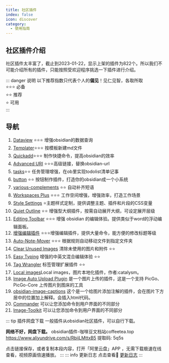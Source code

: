 ```yaml
---
title: 社区插件
index: false
icon: discover
category:
  - 使用指南
---
```

## 社区插件介绍
社区插件太丰富了，截止到2023-01-22，显示上架的插件为822个。所以我们不可能介绍所有的插件，只能按照受欢迎程序挑选一下插件进行介绍。

::: danger 说明
以下推荐指数只代表个人的**偏见**！见仁见智，各取所取  
⭐️⭐️⭐️ 必备  
⭐️⭐️      推荐  
⭐️           可用  
:::

## 导航
1. [Dataview](dataview.md) ⭐️⭐️⭐️ 增强obsidian的数据查询
2. [Templater](templater.md)⭐️⭐️⭐️ 按模板新建md文件
3. [Quickadd](quickadd.md)⭐️⭐️⭐️ 制作快捷命令，提高obsidian的效率
4. [Advanced URI](Advanced-URI.md) ⭐️⭐️⭐️高级链接，替换obsidian-url
5. [tasks](tasks.md)⭐️⭐️ 任务管理增强，在ob里实现todolist清单记事
6. [button](button.md) ⭐️⭐️ 按钮制作插件，打造你的obsidian成一个小系统
7. [various-complements](various-complements.md) ⭐️⭐️ 自动补齐短语
8. [Workspaces Plus](Workspaces-Plus.md) ⭐️⭐️⭐️ 工作空间增强，增强效率，打造工作场景
9. [Style Settings](Style-Settings.md) ⭐️主题样式定制，提供调整主题、插件和片段的CSS变量
10. [Quiet Outline](quiet-outline.md)  ⭐️⭐️ 增强型大纲插件，按需自动展开大纲，可设定展开层级
11. [Editing Toolbar](Editing-Toolbar.md) ⭐️⭐️⭐️ 增强 obsidian 的编辑体验。提供类似于word的浮动编辑面板。
12. [增强编辑插件](Enhanced-editing.md) ⭐️⭐️⭐️增强编辑插件，提供大量命令，能方便的修改标题等级
13. [Auto-Note-Mover](auto-note-mover.md) ⭐️⭐️⭐️ 根据规则自动移动文件到指定文件夹
14. [Clear Unused lmages](Clear-Unused-lmages.md) 清除未使用的图片和附件 ⭐️⭐️
15. [Easy Typing](Easy-Typing.md) 增强的中英文混合编辑体验 ⭐️⭐️
16. [Tag Wrangler](Tag-Wrangler.md) 标签管理扩展插件 ⭐️⭐️
17. [Local images]()Local images，图片本地化插件，作者:catalysm。
18. [Image Auto Upload Plugin](/zh/community-plugins/Image-Auto-Upload-Plugin.md) 是一个图片上传的插件，这是一个支持 PicGo、PicGo-Core 上传图片到图床的工具 
19. [obsidian-image-captions](/zh/community-plugins/obsidian-image-captions.md) 这个是一个给图片添加注解的插件，会在图片下方居中的位置加上解释。会插入html代码。
20. [Commander](/zh/community-plugins/Commander.md)  可以让您添加命令到用户界面的不同部分
21. [Image-Toolkit](/zh/community-plugins/Image-Toolkit.md)  可以让您添加命令到用户界面的不同部分

::: tip 插件网盘下载
一般插件从obsidian社区插件，可以自行下载。

**网络不好，网盘下载。**
obsidian插件-咖啡豆文档站coffeetea.top 
https://www.aliyundrive.com/s/RbijLMttxB5 提取码: 5q5s 

点击链接保存，或者复制本段内容，打开「阿里云盘」APP ，无需下载极速在线查看，视频原画倍速播放。
:::
::: info 更新日志
点击查看📙 [更新日志](/zh/documentation/update-log.md)
:::

